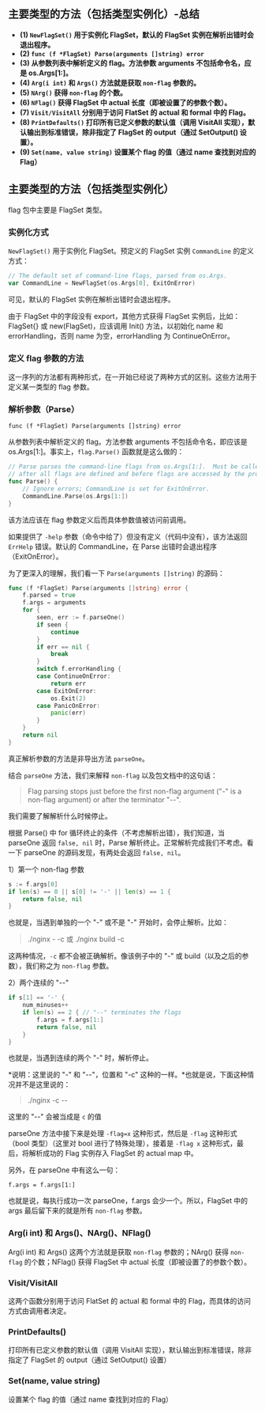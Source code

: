 ## 主要类型的方法（包括类型实例化）-总结

- **(1) `NewFlagSet()` 用于实例化 FlagSet，默认的 FlagSet 实例在解析出错时会退出程序。**
- **(2) `func (f *FlagSet) Parse(arguments []string) error`**
- **(3) 从参数列表中解析定义的 flag。方法参数 arguments 不包括命令名，应是 os.Args[1:]。**
- **(4) `Arg(i int)` 和 `Args()` 方法就是获取 `non-flag` 参数的。**
- **(5) `NArg()` 获得 `non-flag` 的个数。**
- **(6) `NFlag()` 获得 FlagSet 中 actual 长度（即被设置了的参数个数）。**
- **(7) `Visit/VisitAll` 分别用于访问 FlatSet 的 actual 和 formal 中的 Flag。**
- **(8) `PrintDefaults()` 打印所有已定义参数的默认值（调用 VisitAll 实现），默认输出到标准错误，除非指定了 FlagSet 的 output（通过 SetOutput() 设置）。**
- **(9) `Set(name, value string)` 设置某个 flag 的值（通过 name 查找到对应的 Flag）**

## 主要类型的方法（包括类型实例化）

flag 包中主要是 FlagSet 类型。

### 实例化方式

`NewFlagSet()` 用于实例化 FlagSet。预定义的 FlagSet 实例 `CommandLine` 的定义方式：

```go
// The default set of command-line flags, parsed from os.Args.
var CommandLine = NewFlagSet(os.Args[0], ExitOnError)
```

可见，默认的 FlagSet 实例在解析出错时会退出程序。

由于 FlagSet 中的字段没有 export，其他方式获得 FlagSet 实例后，比如：FlagSet{} 或 new(FlagSet)，应该调用 Init() 方法，以初始化 name 和 errorHandling，否则 name 为空，errorHandling 为 ContinueOnError。

### 定义 flag 参数的方法

这一序列的方法都有两种形式，在一开始已经说了两种方式的区别。这些方法用于定义某一类型的 flag 参数。

### 解析参数（Parse）

    func (f *FlagSet) Parse(arguments []string) error

从参数列表中解析定义的 flag。方法参数 arguments 不包括命令名，即应该是 os.Args[1:]。事实上，`flag.Parse()` 函数就是这么做的：

```go
// Parse parses the command-line flags from os.Args[1:].  Must be called
// after all flags are defined and before flags are accessed by the program.
func Parse() {
    // Ignore errors; CommandLine is set for ExitOnError.
    CommandLine.Parse(os.Args[1:])
}
```

该方法应该在 flag 参数定义后而具体参数值被访问前调用。

如果提供了 `-help` 参数（命令中给了）但没有定义（代码中没有），该方法返回 `ErrHelp` 错误。默认的 CommandLine，在 Parse 出错时会退出程序（ExitOnError）。

为了更深入的理解，我们看一下 `Parse(arguments []string)` 的源码：

```go
func (f *FlagSet) Parse(arguments []string) error {
    f.parsed = true
    f.args = arguments
    for {
        seen, err := f.parseOne()
        if seen {
            continue
        }
        if err == nil {
            break
        }
        switch f.errorHandling {
        case ContinueOnError:
            return err
        case ExitOnError:
            os.Exit(2)
        case PanicOnError:
            panic(err)
        }
    }
    return nil
}
```

真正解析参数的方法是非导出方法 `parseOne`。

结合 `parseOne` 方法，我们来解释 `non-flag` 以及包文档中的这句话：

> Flag parsing stops just before the first non-flag argument ("-" is a non-flag argument) or after the terminator "--".

我们需要了解解析什么时候停止。

根据 Parse() 中 for 循环终止的条件（不考虑解析出错），我们知道，当 parseOne 返回 `false, nil` 时，Parse 解析终止。正常解析完成我们不考虑。看一下 parseOne 的源码发现，有两处会返回 `false, nil`。

1）第一个 non-flag 参数

```go
s := f.args[0]
if len(s) == 0 || s[0] != '-' || len(s) == 1 {
    return false, nil
}
```

也就是，当遇到单独的一个 "-" 或不是 "-" 开始时，会停止解析。比如：

> ./nginx - -c 或 ./nginx build -c

这两种情况，`-c` 都不会被正确解析。像该例子中的 "-" 或 build（以及之后的参数），我们称之为 `non-flag` 参数。

2）两个连续的 "--"

```go
if s[1] == '-' {
    num_minuses++
    if len(s) == 2 { // "--" terminates the flags
        f.args = f.args[1:]
        return false, nil
    }
}
```

也就是，当遇到连续的两个 "-" 时，解析停止。

*说明：这里说的 "-" 和 "--"，位置和 "-c" 这种的一样。*也就是说，下面这种情况并不是这里说的：

> ./nginx -c --

这里的 "--" 会被当成是 `c` 的值

parseOne 方法中接下来是处理 `-flag=x` 这种形式，然后是 `-flag` 这种形式（bool 类型）（这里对 bool 进行了特殊处理），接着是 `-flag x` 这种形式，最后，将解析成功的 Flag 实例存入 FlagSet 的 actual map 中。

另外，在 parseOne 中有这么一句：

    f.args = f.args[1:]

也就是说，每执行成功一次 parseOne，f.args 会少一个。所以，FlagSet 中的 args 最后留下来的就是所有 `non-flag` 参数。

### Arg(i int) 和 Args()、NArg()、NFlag()

Arg(i int) 和 Args() 这两个方法就是获取 `non-flag` 参数的；NArg() 获得 `non-flag` 的个数；NFlag() 获得 FlagSet 中 actual 长度（即被设置了的参数个数）。

### Visit/VisitAll

这两个函数分别用于访问 FlatSet 的 actual 和 formal 中的 Flag，而具体的访问方式由调用者决定。

### PrintDefaults()

打印所有已定义参数的默认值（调用 VisitAll 实现），默认输出到标准错误，除非指定了 FlagSet 的 output（通过 SetOutput() 设置）

### Set(name, value string)

设置某个 flag 的值（通过 name 查找到对应的 Flag）
